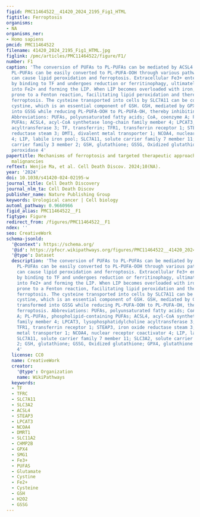 ```yaml
---
figid: PMC11464522__41420_2024_2195_Fig1_HTML
figtitle: Ferroptosis
organisms:
- NA
organisms_ner:
- Homo sapiens
pmcid: PMC11464522
filename: 41420_2024_2195_Fig1_HTML.jpg
figlink: /pmc/articles/PMC11464522/figure/F1/
number: F1
caption: 'The conversion of PUFAs to PL-PUFAs can be mediated by ACSL4 and LPCAT3.
  PL-PUFAs can be easily converted to PL-PUFA-OOH through various pathways, which
  can cause lipid peroxidation and ferroptosis. Extracellular Fe3+ enters the cell
  by binding to TF and undergoes reduction or ferritinophagy, ultimately converting
  into Fe2+ and forming the LIP. When LIP becomes overloaded with iron, it becomes
  prone to a Fenton reaction, facilitating lipid peroxidation and thereby triggering
  ferroptosis. The cysteine transported into cells by SLC7A11 can be converted into
  cystine, which is an essential component of GSH. GSH, mediated by GPX4, can be transformed
  into GSSG while reducing PL-PUFA-OOH to PL-PUFA-OH, thereby inhibiting ferroptosis.
  Abbreviations: PUFAs, polyunsaturated fatty acids; CoA, coenzyme A; PL-PUFAs, phospholipid-containing
  PUFAs; ACSL4, acyl-CoA synthetase long-chain family member 4; LPCAT3, lysophosphatidylcholine
  acyltransferase 3; TF, transferrin; TFR1, transferrin receptor 1; STEAP3, iron oxide
  reductase steam 3; DMT1, divalent metal transporter 1; NCOA4, nuclear receptor coactivator
  4; LIP, labile iron pool; SLC7A11, solute carrier family 7 member 11; SLC3A2, solute
  carrier family 3 member 2; GSH, glutathione; GSSG, Oxidized glutathione; GPX4, glutathione
  peroxidase 4'
papertitle: Mechanisms of ferroptosis and targeted therapeutic approaches in urological
  malignancies
reftext: Wenjie Ma, et al. Cell Death Discov. 2024;10(NA).
year: '2024'
doi: 10.1038/s41420-024-02195-w
journal_title: Cell Death Discovery
journal_nlm_ta: Cell Death Discov
publisher_name: Nature Publishing Group
keywords: Urological cancer | Cell biology
automl_pathway: 0.9660966
figid_alias: PMC11464522__F1
figtype: Figure
redirect_from: /figures/PMC11464522__F1
ndex: ''
seo: CreativeWork
schema-jsonld:
  '@context': https://schema.org/
  '@id': https://pfocr.wikipathways.org/figures/PMC11464522__41420_2024_2195_Fig1_HTML.html
  '@type': Dataset
  description: 'The conversion of PUFAs to PL-PUFAs can be mediated by ACSL4 and LPCAT3.
    PL-PUFAs can be easily converted to PL-PUFA-OOH through various pathways, which
    can cause lipid peroxidation and ferroptosis. Extracellular Fe3+ enters the cell
    by binding to TF and undergoes reduction or ferritinophagy, ultimately converting
    into Fe2+ and forming the LIP. When LIP becomes overloaded with iron, it becomes
    prone to a Fenton reaction, facilitating lipid peroxidation and thereby triggering
    ferroptosis. The cysteine transported into cells by SLC7A11 can be converted into
    cystine, which is an essential component of GSH. GSH, mediated by GPX4, can be
    transformed into GSSG while reducing PL-PUFA-OOH to PL-PUFA-OH, thereby inhibiting
    ferroptosis. Abbreviations: PUFAs, polyunsaturated fatty acids; CoA, coenzyme
    A; PL-PUFAs, phospholipid-containing PUFAs; ACSL4, acyl-CoA synthetase long-chain
    family member 4; LPCAT3, lysophosphatidylcholine acyltransferase 3; TF, transferrin;
    TFR1, transferrin receptor 1; STEAP3, iron oxide reductase steam 3; DMT1, divalent
    metal transporter 1; NCOA4, nuclear receptor coactivator 4; LIP, labile iron pool;
    SLC7A11, solute carrier family 7 member 11; SLC3A2, solute carrier family 3 member
    2; GSH, glutathione; GSSG, Oxidized glutathione; GPX4, glutathione peroxidase
    4'
  license: CC0
  name: CreativeWork
  creator:
    '@type': Organization
    name: WikiPathways
  keywords:
  - TF
  - TFRC
  - SLC7A11
  - SLC3A2
  - ACSL4
  - STEAP3
  - LPCAT3
  - NCOA4
  - DMRT1
  - SLC11A2
  - CHMP2B
  - GPX4
  - SMG1
  - Fe3+
  - PUFAS
  - Glutamate
  - Cystine
  - Fe2+
  - Cysteine
  - GSH
  - H2O2
  - GSSG
---
```

